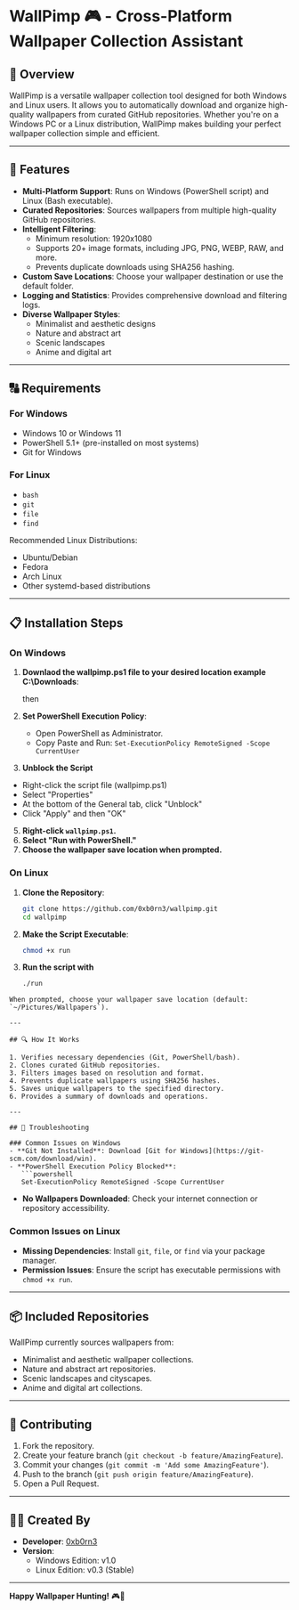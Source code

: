 # WallPimp 🎮️ - Cross-Platform Wallpaper Collection Assistant

## 🌟 Overview

WallPimp is a versatile wallpaper collection tool designed for both Windows and Linux users. It allows you to automatically download and organize high-quality wallpapers from curated GitHub repositories. Whether you're on a Windows PC or a Linux distribution, WallPimp makes building your perfect wallpaper collection simple and efficient.

---

## 🚀 Features

- **Multi-Platform Support**: Runs on Windows (PowerShell script) and Linux (Bash executable).
- **Curated Repositories**: Sources wallpapers from multiple high-quality GitHub repositories.
- **Intelligent Filtering**:
  - Minimum resolution: 1920x1080
  - Supports 20+ image formats, including JPG, PNG, WEBP, RAW, and more.
  - Prevents duplicate downloads using SHA256 hashing.
- **Custom Save Locations**: Choose your wallpaper destination or use the default folder.
- **Logging and Statistics**: Provides comprehensive download and filtering logs.
- **Diverse Wallpaper Styles**:
  - Minimalist and aesthetic designs
  - Nature and abstract art
  - Scenic landscapes
  - Anime and digital art

---

## 🔠 Requirements

### For Windows
- Windows 10 or Windows 11
- PowerShell 5.1+ (pre-installed on most systems)
- Git for Windows

### For Linux
- `bash`
- `git`
- `file`
- `find`

Recommended Linux Distributions:
- Ubuntu/Debian
- Fedora
- Arch Linux
- Other systemd-based distributions

---

## 📋 Installation Steps

### On Windows
1. **Downlaod the wallpimp.ps1 file to your desired location example C:\Downloads**:

   then
    
3. **Set PowerShell Execution Policy**:
   - Open PowerShell as Administrator.
   - Copy Paste and Run: `Set-ExecutionPolicy RemoteSigned -Scope CurrentUser`
     
4. **Unblock the  Script**
 - Right-click the script file (wallpimp.ps1)
 - Select "Properties"
 - At the bottom of the General tab, click "Unblock"
 - Click "Apply" and then "OK"

5. **Right-click `wallpimp.ps1`.**
6. **Select "Run with PowerShell."**
7. **Choose the wallpaper save location when prompted.** 

### On Linux
1. **Clone the Repository**:
   ```bash
   git clone https://github.com/0xb0rn3/wallpimp.git
   cd wallpimp
   ```
2. **Make the Script Executable**:
   ```bash
   chmod +x run
   ```
3. **Run the script with**
   ```bash
   ./run

```
When prompted, choose your wallpaper save location (default: `~/Pictures/Wallpapers`).

---

## 🔍 How It Works

1. Verifies necessary dependencies (Git, PowerShell/bash).
2. Clones curated GitHub repositories.
3. Filters images based on resolution and format.
4. Prevents duplicate wallpapers using SHA256 hashes.
5. Saves unique wallpapers to the specified directory.
6. Provides a summary of downloads and operations.

---

## 🔧 Troubleshooting

### Common Issues on Windows
- **Git Not Installed**: Download [Git for Windows](https://git-scm.com/download/win).
- **PowerShell Execution Policy Blocked**:
   ```powershell
   Set-ExecutionPolicy RemoteSigned -Scope CurrentUser
   ```
- **No Wallpapers Downloaded**: Check your internet connection or repository accessibility.

### Common Issues on Linux
- **Missing Dependencies**: Install `git`, `file`, or `find` via your package manager.
- **Permission Issues**: Ensure the script has executable permissions with `chmod +x run`.

---

## 📦 Included Repositories

WallPimp currently sources wallpapers from:
- Minimalist and aesthetic wallpaper collections.
- Nature and abstract art repositories.
- Scenic landscapes and cityscapes.
- Anime and digital art collections.

---

## 🤝 Contributing

1. Fork the repository.
2. Create your feature branch (`git checkout -b feature/AmazingFeature`).
3. Commit your changes (`git commit -m 'Add some AmazingFeature'`).
4. Push to the branch (`git push origin feature/AmazingFeature`).
5. Open a Pull Request.


---

## 👨‍💻 Created By

- **Developer**: [0xb0rn3](https://github.com/0xb0rn3)
- **Version**:
  - Windows Edition: v1.0
  - Linux Edition: v0.3 (Stable)

---

**Happy Wallpaper Hunting!** 🎮️🎨

